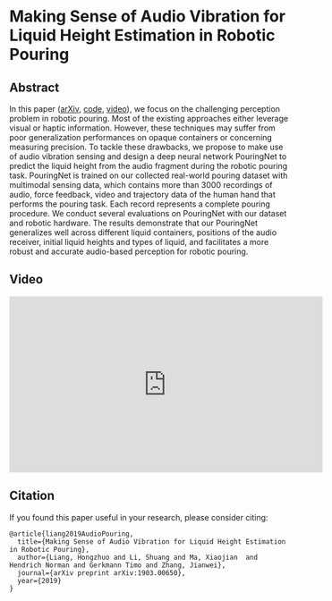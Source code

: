 # Making Sense of Audio Vibration for Liquid Height Estimation in Robotic Pouring
## Abstract
In this paper ([arXiv](https://arxiv.org/abs/1903.00650), [code](https://github.com/lianghongzhuo/AudioPouring), [video](https://www.youtube.com/embed/ZRUdyDkdspY)), we focus on the challenging perception problem in robotic pouring. Most of the existing approaches either leverage visual or haptic information. However, these techniques may suffer from poor generalization performances on opaque containers or concerning measuring precision. To tackle these drawbacks, we propose to make use of audio vibration sensing and design a deep neural network PouringNet to predict the liquid height from the audio fragment during the robotic pouring task. PouringNet is trained on our collected real-world pouring dataset with multimodal sensing data, which contains more than 3000 recordings of audio, force feedback, video and trajectory data of the human hand that performs the pouring task. Each record represents a complete pouring procedure. We conduct several evaluations on PouringNet with our dataset and robotic hardware. The results demonstrate that our PouringNet generalizes well across different liquid containers, positions of the audio receiver, initial liquid heights and types of liquid, and facilitates a more robust and accurate audio-based perception for robotic pouring.

## Video
<iframe width="560" height="315" src="https://www.youtube.com/embed/ZRUdyDkdspY" frameborder="0" allow="accelerometer; autoplay; encrypted-media; gyroscope; picture-in-picture" allowfullscreen></iframe>

## Citation
If you found this paper useful in your research, please consider citing:

```plain
@article{liang2019AudioPouring,
  title={Making Sense of Audio Vibration for Liquid Height Estimation in Robotic Pouring},
  author={Liang, Hongzhuo and Li, Shuang and Ma, Xiaojian  and Hendrich Norman and Gerkmann Timo and Zhang, Jianwei},
  journal={arXiv preprint arXiv:1903.00650},
  year={2019}
}
```
